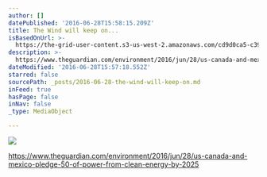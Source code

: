```yaml
---
author: []
datePublished: '2016-06-28T15:58:15.209Z'
title: The Wind will keep on...
isBasedOnUrl: >-
  https://the-grid-user-content.s3-us-west-2.amazonaws.com/cd9d0ca5-c397-4b28-9d5f-8844e15bb731.jpg
description: >-
  https://www.theguardian.com/environment/2016/jun/28/us-canada-and-mexico-pledge-50-of-power-from-clean-energy-by-2025
dateModified: '2016-06-28T15:57:18.552Z'
starred: false
sourcePath: _posts/2016-06-28-the-wind-will-keep-on.md
inFeed: true
hasPage: false
inNav: false
_type: MediaObject

---
```

![](https://the-grid-user-content.s3-us-west-2.amazonaws.com/cd9d0ca5-c397-4b28-9d5f-8844e15bb731.jpg)

https://www.theguardian.com/environment/2016/jun/28/us-canada-and-mexico-pledge-50-of-power-from-clean-energy-by-2025